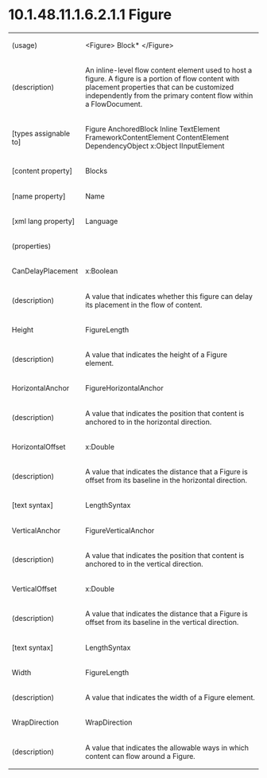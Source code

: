 <html dir="LTR" xmlns:mshelp="http://msdn.microsoft.com/mshelp" xmlns:ddue="http://ddue.schemas.microsoft.com/authoring/2003/5" xmlns:xlink="http://www.w3.org/1999/xlink" xmlns:tool="http://www.microsoft.com/tooltip"><body><input type="hidden" id="userDataCache" class="userDataStyle"><input type="hidden" id="hiddenScrollOffset"><img id="dropDownImage" style="display:none; height:0; width:0;" src="../local/drpdown.gif"><img id="dropDownHoverImage" style="display:none; height:0; width:0;" src="../local/drpdown_orange.gif"><img id="collapseImage" style="display:none; height:0; width:0;" src="../local/collapse.gif"><img id="expandImage" style="display:none; height:0; width:0;" src="../local/exp.gif"><img id="collapseAllImage" style="display:none; height:0; width:0;" src="../local/collall.gif"><img id="expandAllImage" style="display:none; height:0; width:0;" src="../local/expall.gif"><img id="copyImage" style="display:none; height:0; width:0;" src="../local/copycode.gif"><img id="copyHoverImage" style="display:none; height:0; width:0;" src="../local/copycodeHighlight.gif"><div id="header"><h1 class="heading">10.1.48.11.1.6.2.1.1 Figure</h1></div><div id="mainSection"><div id="mainBody"><div id="allHistory" class="saveHistory" onsave="saveAll()" onload="loadAll()"></div>
			<div id="sectionSection0" class="section" name="collapseableSection"><content xmlns="http://ddue.schemas.microsoft.com/authoring/2003/5" xmlns:wsd="http://wsdev.schemas.microsoft.com/authoring/2008/2" xmlns:msxsl="urn:schemas-microsoft-com:xslt" xmlns:script="urn:script" xmlns:build="urn:build">
				</content></div><div id="sectionSection1" class="section" name="collapseableSection"><content xmlns="http://ddue.schemas.microsoft.com/authoring/2003/5" xmlns:wsd="http://wsdev.schemas.microsoft.com/authoring/2008/2" xmlns:msxsl="urn:schemas-microsoft-com:xslt" xmlns:script="urn:script" xmlns:build="urn:build">
					<p xmlns=""><b></b></p><table class="ProtocolAuthoredTable" xmlns=""><tr>
								<td>
									<p>(usage)</p>
								</td>
								<td>
									<p>&lt;Figure&gt; Block* &lt;/Figure&gt;</p>
								</td>
							</tr><tr>
							<td>
								<p>(description)</p>
							</td>
							<td>
								<p>An inline-level flow content element used to host a figure. A figure is a portion of flow content with placement properties that can be customized independently from the primary content flow within a FlowDocument.</p>
							</td>
						</tr><tr>
							<td>
								<p>[types assignable to]</p>
							</td>
							<td>
								<p>Figure AnchoredBlock Inline TextElement FrameworkContentElement ContentElement DependencyObject x:Object IInputElement</p>
							</td>
						</tr><tr>
							<td>
								<p>[content property]</p>
							</td>
							<td>
								<p>Blocks</p>
							</td>
						</tr><tr>
							<td>
								<p>[name property]</p>
							</td>
							<td>
								<p>Name</p>
							</td>
						</tr><tr>
							<td>
								<p>[xml lang property]</p>
							</td>
							<td>
								<p>Language</p>
							</td>
						</tr><tr>
							<td>
								<p>(properties)</p>
							</td>
							<td>
							</td>
						</tr><tr>
							<td>
								<p>CanDelayPlacement</p>
							</td>
							<td>
								<p>x:Boolean</p>
							</td>
						</tr><tr>
							<td>
								<p>(description)</p>
							</td>
							<td>
								<p>A value that indicates whether this figure can delay its placement in the flow of content.</p>
							</td>
						</tr><tr>
							<td>
								<p>Height</p>
							</td>
							<td>
								<p>FigureLength</p>
							</td>
						</tr><tr>
							<td>
								<p>(description)</p>
							</td>
							<td>
								<p>A value that indicates the height of a Figure element.</p>
							</td>
						</tr><tr>
							<td>
								<p>HorizontalAnchor</p>
							</td>
							<td>
								<p>FigureHorizontalAnchor</p>
							</td>
						</tr><tr>
							<td>
								<p>(description)</p>
							</td>
							<td>
								<p>A value that indicates the position that content is anchored to in the horizontal direction.</p>
							</td>
						</tr><tr>
							<td>
								<p>HorizontalOffset</p>
							</td>
							<td>
								<p>x:Double</p>
							</td>
						</tr><tr>
							<td>
								<p>(description)</p>
							</td>
							<td>
								<p>A value that indicates the distance that a Figure is offset from its baseline in the horizontal direction.</p>
							</td>
						</tr><tr>
							<td>
								<p>[text syntax]</p>
							</td>
							<td>
								<p>LengthSyntax</p>
							</td>
						</tr><tr>
							<td>
								<p>VerticalAnchor</p>
							</td>
							<td>
								<p>FigureVerticalAnchor</p>
							</td>
						</tr><tr>
							<td>
								<p>(description)</p>
							</td>
							<td>
								<p>A value that indicates the position that content is anchored to in the vertical direction.</p>
							</td>
						</tr><tr>
							<td>
								<p>VerticalOffset</p>
							</td>
							<td>
								<p>x:Double</p>
							</td>
						</tr><tr>
							<td>
								<p>(description)</p>
							</td>
							<td>
								<p>A value that indicates the distance that a Figure is offset from its baseline in the vertical direction.</p>
							</td>
						</tr><tr>
							<td>
								<p>[text syntax]</p>
							</td>
							<td>
								<p>LengthSyntax</p>
							</td>
						</tr><tr>
							<td>
								<p>Width</p>
							</td>
							<td>
								<p>FigureLength</p>
							</td>
						</tr><tr>
							<td>
								<p>(description)</p>
							</td>
							<td>
								<p>A value that indicates the width of a Figure element.</p>
							</td>
						</tr><tr>
							<td>
								<p>WrapDirection</p>
							</td>
							<td>
								<p>WrapDirection</p>
							</td>
						</tr><tr>
							<td>
								<p>(description)</p>
							</td>
							<td>
								<p>A value that indicates the allowable ways in which content can flow around a Figure.</p>
							</td>
						</tr></table>
				</content></div><!--[if gte IE 5]>
			<tool:tip element="languageFilterToolTip" avoidmouse="false"/>
		<![endif]--></div><a name="feedback"></a><span></span></div></body></html>